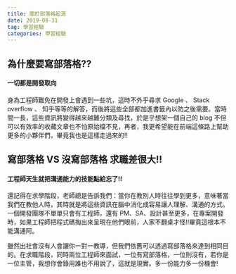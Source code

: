```yaml
---
title: 關於部落格起源
date: 2019-08-31
tag: 學習經驗
categories: 學習經驗
---
```

## 為什麼要寫部落格??

#### 一切都是開發取向

身為工程師難免在開發上會遇到一些坑，這時不外乎尋求 Google 、 Stack overflow 、 知乎等等的解答，而後將這些全部都加進書籤內以防之後需要。當時間一長，這些資訊將變得越來越難分類及尋找，於是乎想架一個自己的 blog 不但可以有效率的收藏文章也不怕原始檔不見，再者，我更希望能在前端這條路上幫助更多的小夥伴們，畢竟我也是這樣走過來的!!

## 寫部落格 VS 沒寫部落格 求職差很大!!

#### 工程師天生就把溝通能力的技能點給忘了!!

還記得在求學階段，老師總是告訴我們：當你在教別人時往往學到更多，意味著當我們在教他人時，其時就是將這些資訊在腦中消化成容易讓人理解、溝通的方式。一個開發團隊不單單只會有工程師，還有 PM、SA、設計甚至更多，在專案開發時，如果工程師把程式碼掏出來呈現在他們眼前，人家不翻桌才怪!!畢竟這根本不能溝通阿。

雖然出社會沒有人會讓你一對一教導，但我們依舊可以透過寫部落格來達到相同目的。在求職階段，同時兩位工程師來面試，一位有寫部落格，一位則沒有，若你是一位主管，我想你會錄用誰也不用說了，這就是現實。多一份能力多一份機會!

